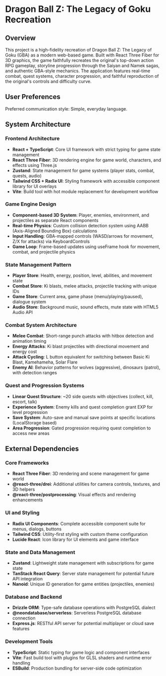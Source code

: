 # Dragon Ball Z: The Legacy of Goku Recreation

## Overview

This project is a high-fidelity recreation of Dragon Ball Z: The Legacy of Goku (GBA) as a modern web-based game. Built with React Three Fiber for 3D graphics, the game faithfully recreates the original's top-down action RPG gameplay, storyline progression through the Saiyan and Namek sagas, and authentic GBA-style mechanics. The application features real-time combat, quest systems, character progression, and faithful reproduction of the original's controls and difficulty curve.

## User Preferences

Preferred communication style: Simple, everyday language.

## System Architecture

### Frontend Architecture
- **React + TypeScript**: Core UI framework with strict typing for game state management
- **React Three Fiber**: 3D rendering engine for game world, characters, and effects using Three.js
- **Zustand**: State management for game systems (player stats, combat, quests, audio)
- **Tailwind CSS + Radix UI**: Styling framework with accessible component library for UI overlays
- **Vite**: Build tool with hot module replacement for development workflow

### Game Engine Design
- **Component-based 3D System**: Player, enemies, environment, and projectiles as separate React components
- **Real-time Physics**: Custom collision detection system using AABB (Axis-Aligned Bounding Box) calculations
- **Input Handling**: GBA-mapped controls (WASD/arrows for movement, Z/X for attacks) via KeyboardControls
- **Game Loop**: Frame-based updates using useFrame hook for movement, combat, and projectile physics

### State Management Pattern
- **Player Store**: Health, energy, position, level, abilities, and movement state
- **Combat Store**: Ki blasts, melee attacks, projectile tracking with unique IDs
- **Game Store**: Current area, game phase (menu/playing/paused), dialogue system
- **Audio Store**: Background music, sound effects, mute state with HTML5 Audio API

### Combat System Architecture
- **Melee Combat**: Short-range punch attacks with hitbox detection and animation timing
- **Energy Attacks**: Ki blast projectiles with directional movement and energy cost
- **Attack Cycling**: L button equivalent for switching between Basic Ki Blast, Kamehameha, Solar Flare
- **Enemy AI**: Behavior patterns for wolves (aggressive), dinosaurs (patrol), with detection ranges

### Quest and Progression Systems
- **Linear Quest Structure**: ~20 side quests with objectives (collect, kill, escort, talk)
- **Experience System**: Enemy kills and quest completion grant EXP for level progression
- **Save System**: Auto-save and manual save points at specific locations (LocalStorage based)
- **Area Progression**: Gated progression requiring quest completion to access new areas

## External Dependencies

### Core Frameworks
- **React Three Fiber**: 3D rendering and scene management for game world
- **@react-three/drei**: Additional utilities for camera controls, textures, and 3D helpers
- **@react-three/postprocessing**: Visual effects and rendering enhancements

### UI and Styling
- **Radix UI Components**: Complete accessible component suite for menus, dialogs, buttons
- **Tailwind CSS**: Utility-first styling with custom theme configuration
- **Lucide React**: Icon library for UI elements and game interface

### State and Data Management
- **Zustand**: Lightweight state management with subscriptions for game state
- **TanStack React Query**: Server state management for potential future API integration
- **Nanoid**: Unique ID generation for game entities (projectiles, enemies)

### Database and Backend
- **Drizzle ORM**: Type-safe database operations with PostgreSQL dialect
- **@neondatabase/serverless**: Serverless PostgreSQL database connection
- **Express.js**: RESTful API server for potential multiplayer or cloud save features

### Development Tools
- **TypeScript**: Static typing for game logic and component interfaces
- **Vite**: Fast build tool with plugins for GLSL shaders and runtime error handling
- **ESBuild**: Production bundling for server-side code optimization